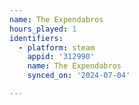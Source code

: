 ```yaml
---
name: The Expendabros
hours_played: 1
identifiers:
  - platform: steam
    appid: '312990'
    name: The Expendabros
    synced_on: '2024-07-04'

---
```

